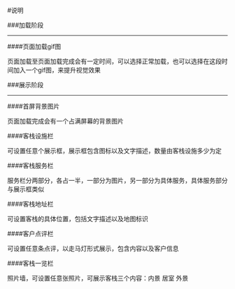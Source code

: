 #说明

###加载阶段
***

####页面加载gif图

页面加载至页面加载完成会有一定时间，可以选择正常加载，也可以选择在这段时间加入一个gif图，来提升视觉效果

###展示阶段
***

####首屏背景图片

页面加载完成会有一个占满屏幕的背景图片

####客栈设施栏

可设置任意个展示框，展示框包含图标以及文字描述，数量由客栈设施多少为定

####客栈服务栏

服务栏分两部分，各占一半，一部分为图片，另一部分为具体服务，具体服务部分与展示框类似

####客栈地址栏

可设置客栈的具体位置，包括文字描述以及地图标识

####客户点评栏

可设置任意条点评，以走马灯形式展示，包含内容以及客户信息

####客栈一览栏

照片墙，可设置任意张照片，可展示客栈三个内容：内景 居室 外景


